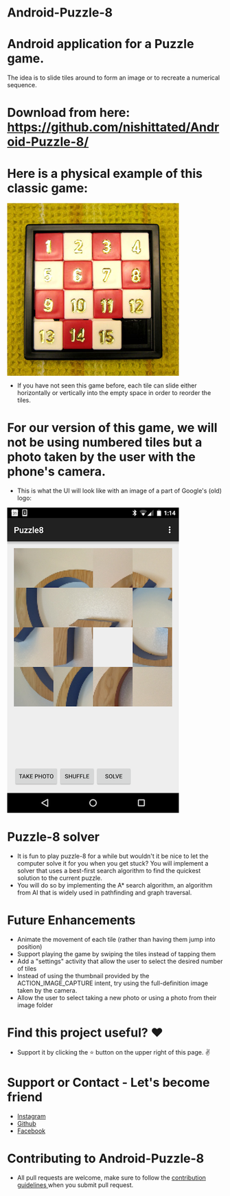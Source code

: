 # Android-Puzzle-8
# Android application for a Puzzle game.

The idea is to slide tiles around to form an image or to recreate a numerical sequence.

# Download from here: https://github.com/nishittated/Android-Puzzle-8/


# Here is a physical example of this classic game:
<img src="https://github.com/nishittated/Android-Puzzle-8/blob/master/15-puzzle-02.jpg" alt="Puzzle-8" align="middle"/>

* If you have not seen this game before, each tile can slide either horizontally or vertically into the empty space in order to reorder the tiles.


# For our version of this game, we will not be using numbered tiles but a photo taken by the user with the phone's camera. 
* This is what the UI will look like with an image of a part of Google's (old) logo:

<img src="https://github.com/nishittated/Android-Puzzle-8/blob/master/15puzzleapp.png" alt="Puzzle-8 pic" align="middle"/>

# Puzzle-8 solver
* It is fun to play puzzle-8 for a while but wouldn't it be nice to let the computer solve it for you when you get stuck? You will implement a solver that uses a best-first search algorithm to find the quickest solution to the current puzzle. 
* You will do so by implementing the A* search algorithm, an algorithm from AI that is widely used in pathfinding and graph traversal.

# Future Enhancements
* Animate the movement of each tile (rather than having them jump into position)
* Support playing the game by swiping the tiles instead of tapping them
* Add a "settings" activity that allow the user to select the desired number of tiles
* Instead of using the thumbnail provided by the ACTION_IMAGE_CAPTURE intent, try using the full-definition image taken by the camera.
* Allow the user to select taking a new photo or using a photo from their image folder

# Find this project useful? ❤️
* Support it by clicking the ⭐️ button on the upper right of this page. ✌️

# Support or Contact - Let's become friend
* <a href="https://www.instagram.com/nishit.tated/">Instagram</a>
* <a href="https://www.github.com/nishittated/">Github</a>
* <a href="https://www.facebook.com/nishit.tated/">Facebook</a>

# Contributing to Android-Puzzle-8
* All pull requests are welcome, make sure to follow the <a href="https://github.com/nishittated/Android-Puzzle-8/blob/master/CONTRIBUTING.MD">contribution guidelines </a>when you submit pull request.   

